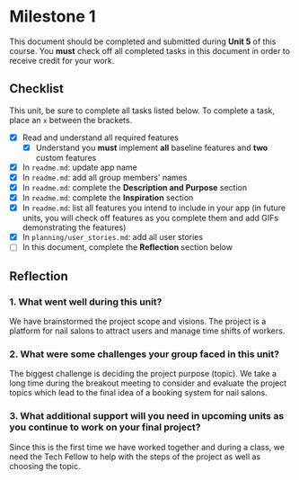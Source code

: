 # Milestone 1

This document should be completed and submitted during **Unit 5** of this course. You **must** check off all completed tasks in this document in order to receive credit for your work.

## Checklist

This unit, be sure to complete all tasks listed below. To complete a task, place an `x` between the brackets.

- [x] Read and understand all required features
  - [x] Understand you **must** implement **all** baseline features and **two** custom features
- [x] In `readme.md`: update app name
- [x] In `readme.md`: add all group members' names
- [x] In `readme.md`: complete the **Description and Purpose** section
- [x] In `readme.md`: complete the **Inspiration** section
- [x] In `readme.md`: list all features you intend to include in your app (in future units, you will check off features as you complete them and add GIFs demonstrating the features)
- [x] In `planning/user_stories.md`: add all user stories
- [ ] In this document, complete the **Reflection** section below

## Reflection

### 1. What went well during this unit?

We have brainstormed the project scope and visions. The project is a platform for nail salons to attract users and manage time shifts of workers. 

### 2. What were some challenges your group faced in this unit?

The biggest challenge is deciding the project purpose (topic). We take a long time during the breakout meeting to consider and evaluate the project topics which lead to the final idea of a booking system for nail salons. 

### 3. What additional support will you need in upcoming units as you continue to work on your final project?

Since this is the first time we have worked together and during a class, we need the Tech Fellow to help with the steps of the project as well as choosing the topic.
